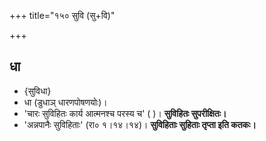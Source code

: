 +++
title="१५० सुवि (सु+वि)"

+++

## धा
- {सुविधा}
- धा (डुधाञ् धारणपोषणयोः)।  
- 'चारः सुविहितः कार्य आत्मनश्च परस्य च' ( )। **सुविहितः सुपरीक्षितः।**
- 'अन्नपानैः सुविहिताः' (रा० १।१४।१४)। **सुविहिताः सुहिताः तृप्ता इति कतकः।**
